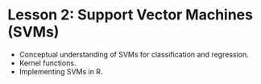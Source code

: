 # Lesson 2: Support Vector Machines (SVMs)

* Conceptual understanding of SVMs for classification and regression.
* Kernel functions.
* Implementing SVMs in R.
